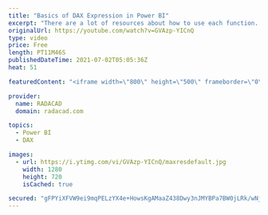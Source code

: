 ```yaml
---
title: "Basics of DAX Expression in Power BI"
excerpt: "There are a lot of resources about how to use each function. However, you always need to start with learning how the expression language works itself. You need to learn how to reference columns, and tables. what operators can be used, and what are the very simple basics of writing a DAX expression. In"
originalUrl: https://youtube.com/watch?v=GVAzp-YICnQ
type: video
price: Free
length: PT11M46S
publishedDateTime: 2021-07-02T05:05:36Z
heat: 51

featuredContent: "<iframe width=\"800\" height=\"500\" frameborder=\"0\" src=\"https://www.youtube.com/embed/GVAzp-YICnQ\" allow=\"accelerometer; autoplay; encrypted-media; gyroscope; picture-in-picture\" allowfullscreen></iframe>"

provider:
  name: RADACAD
  domain: radacad.com

topics:
  - Power BI
  - DAX

images:
  - url: https://i.ytimg.com/vi/GVAzp-YICnQ/maxresdefault.jpg
    width: 1280
    height: 720
    isCached: true

secured: "gFPYiXFVW9ei9mqPELzYX4e+HowsKgAMaaZ438Dwy3nJMYBPa7BW0jLRk/wNjCvcWP/DeSMxwAEk7FihOc4Y9PcjHeuAd8k6VtdDVTs0UL2+UskwaWN1YIm91rEkgCAVjcm81DxEYBrk3kcRjyx1TpIBMnJE805En+cUXNzejboQCM8boNU16noA3efnetGiyYxT3s2WMzoJ74QmZZ0B6MHYjP9EEXAD9H4p0LmIfm59MnkVfQe8e4Ez5Sg5IgZpLQXiEJsHGZtWXp55geW4eIkxZD3GMVurggMe2SB2j6Um9nJLRTqvae8v44w0QQPkM5kKPHYw4hxbNSrfpqa2iEJORNoamnDcMdk4Cukd0LQshf/Y2BnnXgUyQ0VUhWfNf6Q6A3X2KizxRL8OPcDPqFzOCWwnw11/ZwdVm/mauqU=;ZACRVbx9SKjce3aG4kw6bw=="
---
```


